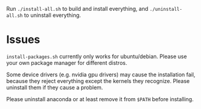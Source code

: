 Run `./install-all.sh` to build and install everything, and `./uninstall-all.sh` to uninstall everything.

# Issues
`install-packages.sh` currently only works for ubuntu/debian. Please use your own package manager for different distros.

Some device drivers (e.g. nvidia gpu drivers) may cause the installation fail, because they reject everything except the kernels they recognize. Please uninstall them if they cause a problem.

Please uninstall anaconda or at least remove it from `$PATH` before installing.
